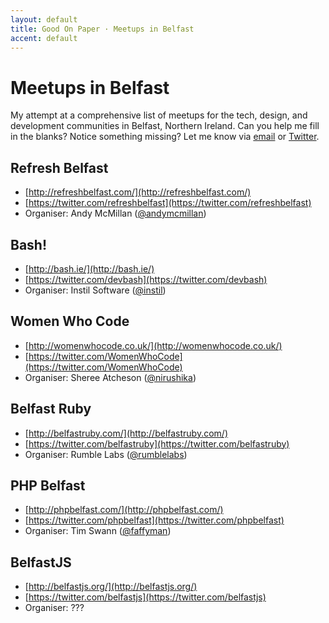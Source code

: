 ```yaml
---
layout: default
title: Good On Paper · Meetups in Belfast
accent: default
---
```


# Meetups in Belfast

My attempt at a comprehensive list of meetups for the tech, design, and development communities in Belfast, Northern Ireland. Can you help me fill in the blanks? Notice something missing? Let me know via [email](mailto:andy@goodonpaper.com) or [Twitter](https://twitter.com/andymcmillan).

## Refresh Belfast
* [http://refreshbelfast.com/](http://refreshbelfast.com/)
* [https://twitter.com/refreshbelfast](https://twitter.com/refreshbelfast)
* Organiser: Andy McMillan ([@andymcmillan](https://twitter.com/andymcmillan))

## Bash!
* [http://bash.ie/](http://bash.ie/)
* [https://twitter.com/devbash](https://twitter.com/devbash)
* Organiser: Instil Software ([@instil](https://twitter.com/instil))

## Women Who Code
* [http://womenwhocode.co.uk/](http://womenwhocode.co.uk/)
* [https://twitter.com/WomenWhoCode](https://twitter.com/WomenWhoCode)
* Organiser: Sheree Atcheson ([@nirushika](https://twitter.com/nirushika))

## Belfast Ruby
* [http://belfastruby.com/](http://belfastruby.com/)
* [https://twitter.com/belfastruby](https://twitter.com/belfastruby)
* Organiser: Rumble Labs ([@rumblelabs](https://twitter.com/rumblelabs))

## PHP Belfast
* [http://phpbelfast.com/](http://phpbelfast.com/)
* [https://twitter.com/phpbelfast](https://twitter.com/phpbelfast)
* Organiser: Tim Swann ([@faffyman](https://twitter.com/faffyman))

## BelfastJS
* [http://belfastjs.org/](http://belfastjs.org/)
* [https://twitter.com/belfastjs](https://twitter.com/belfastjs)
* Organiser: ???

